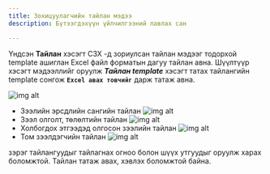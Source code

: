 ```yaml
---
title: Зохицуулагчийн тайлан мэдээ
description: Бүтээгдэхүүн үйлчилгээний лавлах сан

---
```


Үндсэн **Тайлан** хэсэгт СЗХ -д зориулсан тайлан мэдээг тодорхой template ашиглан Excel файл форматын дагуу тайлан авна. Шүүлтүүр хэсэгт мэдээллийг оруулж **_Тайлан template_** хэсэгт татах тайлангийн template сонгож **`Excel авах товчийг`** дарж татаж авна. 

>
![img alt](/img/image-44.png)

- Зээлийн эрсдлийн сангийн тайлан
![img alt](/img/ersdlL.png)
- Зээл олголт, төлөлтийн тайлан
![img alt](/img/olgoltL.png)
- Холбогдох этгээдэд олгосон зээлийн тайлан
![img alt](/img/holbogdhEtL.png)
- Том зээлдэгчийн тайлан
![img alt](/img/tomL.png)

зэрэг тайлангуудыг тайлагнах огноо болон шүүх утгуудыг оруулж харах боломжтой. Тайлан татаж авах, хэвлэх боломжтой байна.  
 